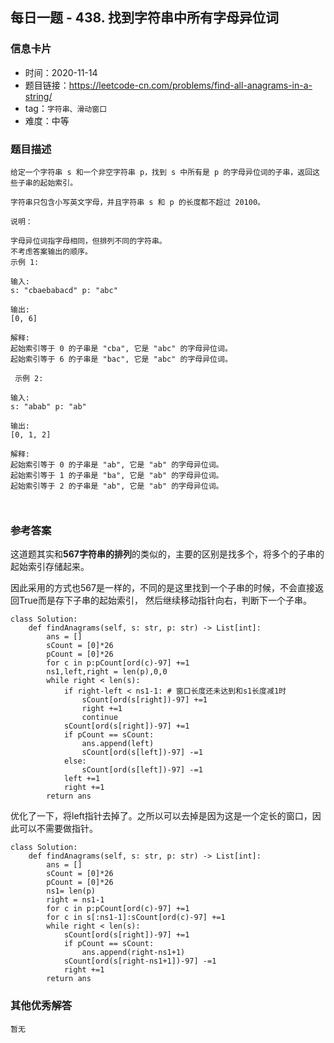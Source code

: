 ## 每日一题 - 438. 找到字符串中所有字母异位词

### 信息卡片

- 时间：2020-11-14
- 题目链接：https://leetcode-cn.com/problems/find-all-anagrams-in-a-string/
- tag：`字符串、滑动窗口`
- 难度：中等


### 题目描述

```
给定一个字符串 s 和一个非空字符串 p，找到 s 中所有是 p 的字母异位词的子串，返回这些子串的起始索引。

字符串只包含小写英文字母，并且字符串 s 和 p 的长度都不超过 20100。

说明：

字母异位词指字母相同，但排列不同的字符串。
不考虑答案输出的顺序。
示例 1:

输入:
s: "cbaebabacd" p: "abc"

输出:
[0, 6]

解释:
起始索引等于 0 的子串是 "cba", 它是 "abc" 的字母异位词。
起始索引等于 6 的子串是 "bac", 它是 "abc" 的字母异位词。

 示例 2:

输入:
s: "abab" p: "ab"

输出:
[0, 1, 2]

解释:
起始索引等于 0 的子串是 "ab", 它是 "ab" 的字母异位词。
起始索引等于 1 的子串是 "ba", 它是 "ab" 的字母异位词。
起始索引等于 2 的子串是 "ab", 它是 "ab" 的字母异位词。
 
 
```

### 参考答案

这道题其实和**567字符串的排列**的类似的，主要的区别是找多个，将多个的子串的起始索引存储起来。

因此采用的方式也567是一样的，不同的是这里找到一个子串的时候，不会直接返回True而是存下子串的起始索引，
然后继续移动指针向右，判断下一个子串。

```
class Solution:
    def findAnagrams(self, s: str, p: str) -> List[int]:
        ans = []
        sCount = [0]*26
        pCount = [0]*26
        for c in p:pCount[ord(c)-97] +=1
        ns1,left,right = len(p),0,0
        while right < len(s):
            if right-left < ns1-1: # 窗口长度还未达到和s1长度减1时
                sCount[ord(s[right])-97] +=1
                right +=1
                continue
            sCount[ord(s[right])-97] +=1
            if pCount == sCount:
                ans.append(left)
                sCount[ord(s[left])-97] -=1
            else:
                sCount[ord(s[left])-97] -=1
            left +=1
            right +=1
        return ans
```

优化了一下，将left指针去掉了。之所以可以去掉是因为这是一个定长的窗口，因此可以不需要做指针。

```
class Solution:
    def findAnagrams(self, s: str, p: str) -> List[int]:
        ans = []
        sCount = [0]*26
        pCount = [0]*26
        ns1= len(p)
        right = ns1-1
        for c in p:pCount[ord(c)-97] +=1
        for c in s[:ns1-1]:sCount[ord(c)-97] +=1
        while right < len(s):
            sCount[ord(s[right])-97] +=1
            if pCount == sCount:
                ans.append(right-ns1+1)
            sCount[ord(s[right-ns1+1])-97] -=1
            right +=1
        return ans
```


### 其他优秀解答

```
暂无
```
 